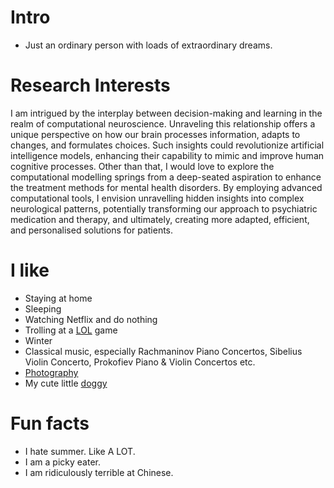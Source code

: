 # Intro

- Just an ordinary person with loads of extraordinary dreams.

# Research Interests

I am intrigued by the interplay between decision-making and learning in the realm of computational neuroscience. Unraveling this relationship offers a unique perspective on how our brain processes information, adapts to changes, and formulates choices. Such insights could revolutionize artificial intelligence models, enhancing their capability to mimic and improve human cognitive processes. Other than that, I would love to explore the computational modelling springs from a deep-seated aspiration to enhance the treatment methods for mental health disorders. By employing advanced computational tools, I envision unravelling hidden insights into complex neurological patterns, potentially transforming our approach to psychiatric medication and therapy, and ultimately, creating more adapted, efficient, and personalised solutions for patients.

# I like

- Staying at home
- Sleeping
- Watching Netflix and do nothing
- Trolling at a [LOL](https://www.leagueoflegends.com/en-gb/) game
- Winter
- Classical music, especially Rachmaninov Piano Concertos, Sibelius Violin Concerto, Prokofiev Piano & Violin Concertos etc.
- [Photography](https://instagram.com/meko.doc)
- My cute little [doggy](http://instagram.com/dingthebichon)

# Fun facts

- I hate summer. Like A LOT.
- I am a picky eater.
- I am ridiculously terrible at Chinese.